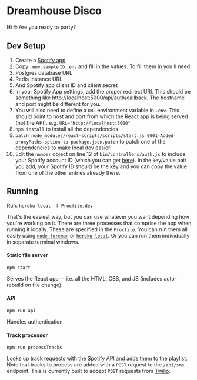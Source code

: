 # Dreamhouse Disco
Hi 🤓
Are you ready to party?

## Dev Setup
1. Create a [Spotify app](https://developer.spotify.com/my-applications/)
1. Copy `.env.sample` to `.env` and fill in the values.  To fill them in you'll need
  1. Postgres database URL
  1. Redis instance URL
  1. And Spotify app client ID and client secret
2. In your Spotify App settings, add the proper redirect URI.  This should be something like http://localhost:5000/api/auth/callback.  The hostname and port might be different for you.
3. You will also need to define a `URL` environment variable in `.env`.  This should point to host and port from which the React app is being served (not the API).  e.g. `URL="http://localhost:5000"`
4. `npm install` to install all the dependencies
5. `patch node_modules/react-scripts/scripts/start.js 0001-Added-proxyPaths-option-to-package.json.patch` to patch one of the dependencies to make local dev easier.
6. Edit the `number` object on line 12 of `bin/controllers/auth.js` to include your Spotify account ID (which you can get [here](https://developer.spotify.com/web-api/console/get-current-user/)).  In the key/value pair you add, your Spotify ID should be the key and you can copy the value from one of the other entries already there.

## Running
Run: `heroku local -f Procfile.dev`

That's the easiest way, but you can use whatever you want depending how you're working on it.  There are three processes that comprise the app when running it locally. These are specified in the `Procfile`.  You can run them all easily using [`node-foreman`](https://github.com/strongloop/node-foreman) or [`heroku local`](https://devcenter.heroku.com/articles/heroku-local).  Or you can run them individually in separate terminal windows.

#### Static file server
`npm start`

Serves the React app -- i.e. all the HTML, CSS, and JS (includes auto-rebuild on file change).

#### API
`npm run api`

Handles authentication

#### Track processor
`npm run processTracks`

Looks up track requests with the Spotify API and adds them to the playlist.  Note that tracks to process are added with a `POST` request to the `/api/sms` endpoint.  This is currently built to accept `POST` requests from [Twilio](https://www.twilio.com/).
